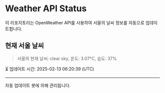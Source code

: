 
# Weather API Status

이 리포지토리는 OpenWeather API를 사용하여 서울의 날씨 정보를 자동으로 업데이트합니다.

## 현재 서울 날씨
> 서울의 현재 날씨: clear sky, 온도: 3.07°C, 습도: 37%

⏳ 업데이트 시간: 2025-02-13 06:20:39 (UTC)

---
자동 업데이트 봇에 의해 관리됩니다.
